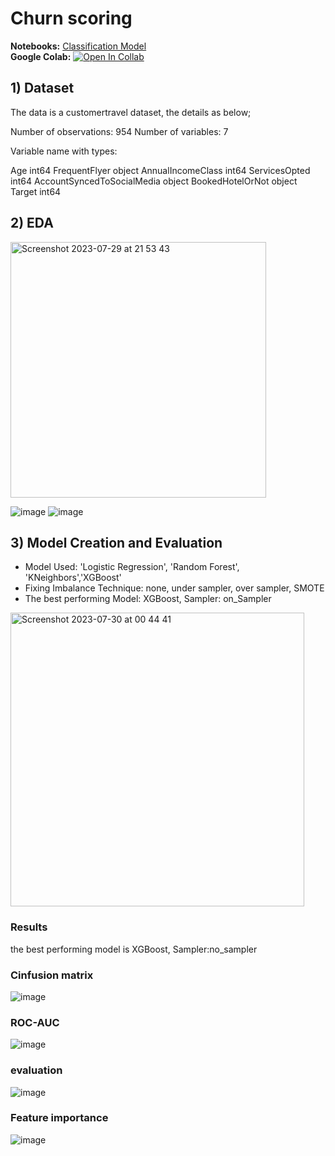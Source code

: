 # Churn scoring

**Notebooks:** [Classification Model](./ChurnScoring.ipynb)  
**Google Colab:** [![Open In Collab](https://colab.research.google.com/assets/colab-badge.svg)](https://colab.research.google.com/github/jane-russ/MADT8101/blob/main/4.ChurnScoring/ChurnScoring.ipynb)

## 1) Dataset

The data is a customertravel dataset, the details as below;

Number of observations: 954
Number of variables: 7


Variable name with types:

Age                            int64
FrequentFlyer                 object
AnnualIncomeClass              int64
ServicesOpted                  int64
AccountSyncedToSocialMedia    object
BookedHotelOrNot              object
Target                         int64

## 2) EDA
<img width="409" alt="Screenshot 2023-07-29 at 21 53 43" src="https://github.com/ChanapatC/Customer-Analytics/assets/136244448/2c2b3f95-424a-4171-aace-85aa46a04f7f">

![image](https://github.com/ChanapatC/Customer-Analytics/assets/136244448/91c536cd-5337-4c30-82f2-cde0750441e5)
![image](https://github.com/ChanapatC/Customer-Analytics/assets/136244448/9feee8bd-c0b8-4757-ae2d-d7a9f8f6c2de)



## 3) Model Creation and Evaluation
- Model Used: 'Logistic Regression', 'Random Forest', 'KNeighbors','XGBoost'
- Fixing Imbalance Technique: none, under sampler, over sampler, SMOTE
- The best performing Model: XGBoost, Sampler: on_Sampler

<img width="470" alt="Screenshot 2023-07-30 at 00 44 41" src="https://github.com/ChanapatC/Customer-Analytics/assets/136244448/13bd2e9a-c952-4ff7-a8f0-7291e7efe464">

### Results
the best performing model is XGBoost, Sampler:no_sampler

### Cinfusion matrix
![image](https://github.com/ChanapatC/Customer-Analytics/assets/136244448/816350a4-6bd8-4c1c-91bc-4518503659f9)

### ROC-AUC
![image](https://github.com/ChanapatC/Customer-Analytics/assets/136244448/1058bf42-4dec-4b8a-b2b3-0b9fc70c74d1)

### evaluation
![image](https://github.com/ChanapatC/Customer-Analytics/assets/136244448/778534e9-88d8-4023-af26-990ce55822dd)

### Feature importance

![image](https://github.com/ChanapatC/Customer-Analytics/assets/136244448/e96b714a-d23a-4927-993d-6b48489b1da2)

